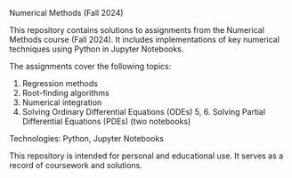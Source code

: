 Numerical Methods (Fall 2024)

This repository contains solutions to assignments from the Numerical Methods course (Fall 2024). It includes implementations of key numerical techniques using Python in Jupyter Notebooks.

The assignments cover the following topics:
1. Regression methods
2. Root-finding algorithms
3. Numerical integration
4. Solving Ordinary Differential Equations (ODEs)
5, 6. Solving Partial Differential Equations (PDEs) (two notebooks)

Technologies: Python, Jupyter Notebooks

This repository is intended for personal and educational use. It serves as a record of coursework and solutions.
